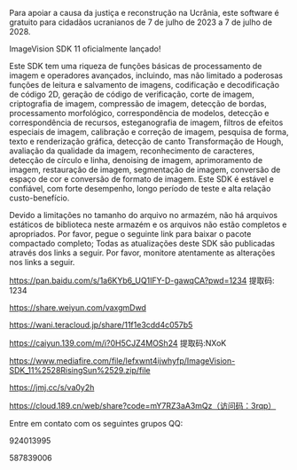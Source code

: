 Para apoiar a causa da justiça e reconstrução na Ucrânia, este software é gratuito para cidadãos ucranianos de 7 de julho de 2023 a 7 de julho de 2028.

ImageVision SDK 11 oficialmente lançado!

Este SDK tem uma riqueza de funções básicas de processamento de imagem e operadores avançados, incluindo, mas não limitado a poderosas funções de leitura e salvamento de imagens, codificação e decodificação de código 2D, geração de código de verificação, corte de imagem, criptografia de imagem, compressão de imagem, detecção de bordas, processamento morfológico, correspondência de modelos, detecção e correspondência de recursos, esteganografia de imagem, filtros de efeitos especiais de imagem, calibração e correção de imagem, pesquisa de forma, texto e renderização gráfica, detecção de canto Transformação de Hough, avaliação da qualidade da imagem, reconhecimento de caracteres, detecção de círculo e linha, denoising de imagem, aprimoramento de imagem, restauração de imagem, segmentação de imagem, conversão de espaço de cor e conversão de formato de imagem. Este SDK é estável e confiável, com forte desempenho, longo período de teste e alta relação custo-benefício.

Devido a limitações no tamanho do arquivo no armazém, não há arquivos estáticos de biblioteca neste armazém e os arquivos não estão completos e apropriados. Por favor, pegue o seguinte link para baixar o pacote compactado completo; Todas as atualizações deste SDK são publicadas através dos links a seguir. Por favor, monitore atentamente as alterações nos links a seguir.

https://pan.baidu.com/s/1a6KYb6_UQ1IFY-D-gawqCA?pwd=1234 提取码: 1234

https://share.weiyun.com/vaxgmDwd

https://wani.teracloud.jp/share/11f1e3cdd4c057b5

https://caiyun.139.com/m/i?0H5CJZ4MOSh24  提取码:NXoK

https://www.mediafire.com/file/lefxwnt4ijwhyfp/ImageVision-SDK_11%2528RisingSun%2529.zip/file

https://jmj.cc/s/va0y2h

https://cloud.189.cn/web/share?code=mY7RZ3aA3mQz（访问码：3rqp）

Entre em contato com os seguintes grupos QQ:

924013995

587839006
